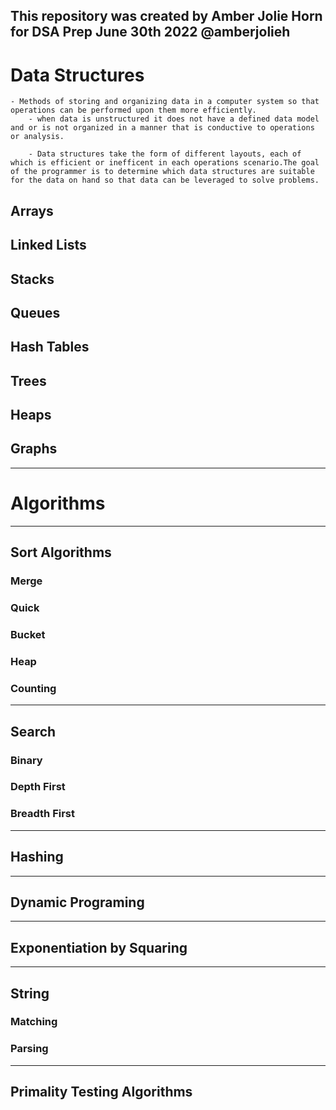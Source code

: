 This repository was created by Amber Jolie Horn for DSA Prep June 30th 2022 @amberjolieh 
----
# Data Structures 

    - Methods of storing and organizing data in a computer system so that operations can be performed upon them more efficiently. 
        - when data is unstructured it does not have a defined data model and or is not organized in a manner that is conductive to operations or analysis.

        - Data structures take the form of different layouts, each of which is efficient or inefficent in each operations scenario.The goal of the programmer is to determine which data structures are suitable for the data on hand so that data can be leveraged to solve problems.


## Arrays
## Linked Lists
## Stacks
## Queues 
## Hash Tables
## Trees
## Heaps
## Graphs

---
# Algorithms
---
## Sort Algorithms
### Merge
### Quick
### Bucket
### Heap
### Counting
---
## Search
### Binary
### Depth First
### Breadth First
---
## Hashing
---
## Dynamic Programing 
---
## Exponentiation by Squaring
---
## String
### Matching
### Parsing
---
## Primality Testing Algorithms 
